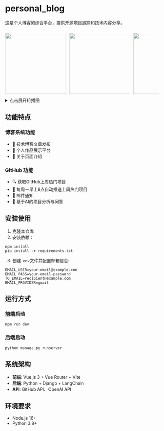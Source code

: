 # personal_blog

这是个人博客的综合平台，提供开源项目追踪和技术内容分享。
<div style="display: flex; overflow-x: auto; gap: 10px; padding: 10px 0;">
  <img src="[https://github.com/6720230811/personal_blog/tree/main/images/1.png](https://github.com/6720230811/personal_blog/blob/main/imags/1.png)" style="height: 200px; flex-shrink: 0;">
  <img src="[https://github.com/6720230811/personal_blog/tree/main/images/2.png](https://github.com/6720230811/personal_blog/blob/main/imags/2.png)" style="height: 200px; flex-shrink: 0;">
  <img src="[https://github.com/6720230811/personal_blog/tree/main/images/3.png](https://github.com/6720230811/personal_blog/blob/main/imags/3.png)" style="height: 200px; flex-shrink: 0;">
  <img src="[https://github.com/6720230811/personal_blog/tree/main/images/4.png](https://github.com/6720230811/personal_blog/blob/main/imags/4.png)" style="height: 200px; flex-shrink: 0;">
  <img src="[https://github.com/6720230811/personal_blog/tree/main/images/5.png](https://github.com/6720230811/personal_blog/blob/main/imags/5.png)" style="height: 200px; flex-shrink: 0;">
</div>
<details>
<summary>点击展开轮播图</summary>
  
![图片1]([image1.jpg](https://github.com/6720230811/personal_blog/blob/main/imags/1.png))
![图片2]([image2.jpg](https://github.com/6720230811/personal_blog/blob/main/imags/1.png))

</details>

## 功能特点
### 博客系统功能
- 📝 技术博客文章发布
- 🎨 个人作品展示平台
- 👤 关于页面介绍

  
### GitHub 功能
- 🔍 获取GitHub上周热门项目
- 📅 每周一早上8点自动推送上周热门项目
- 📧 邮件通知
- 🤖 基于AI的项目分析与问答
  
## 安装使用

1. 克隆本仓库
2. 安装依赖：
```
npm install
pip install -r requirements.txt
```

3. 创建`.env`文件并配置邮箱信息:
```
EMAIL_USER=your-email@example.com
EMAIL_PASS=your-email-password
TO_EMAIL=recipient@example.com
EMAIL_PROVIDER=gmail
```

## 运行方式

### 前端启动
```
npm run dev
```

### 后端启动
```
python manage.py runserver
```

## 系统架构

- **前端**: Vue.js 3 + Vue Router + Vite
- **后端**: Python + Django + LangChain
- **API**: GitHub API、OpenAI API

## 环境要求

- Node.js 16+
- Python 3.8+
